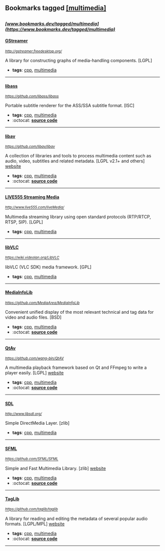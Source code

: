 ## Bookmarks tagged [[multimedia]](https://www.bookmarks.dev?q=[multimedia])

_<sup><sup>[www.bookmarks.dev/tagged/multimedia](https://www.bookmarks.dev/tagged/multimedia)</sup></sup>_
---
#### [GStreamer](http://gstreamer.freedesktop.org/)
_<sup>http://gstreamer.freedesktop.org/</sup>_

A library for constructing graphs of media-handling components. [LGPL]
* **tags**: [cpp](../tagged/cpp.md), [multimedia](../tagged/multimedia.md)
---
#### [libass](https://github.com/libass/libass)
_<sup>https://github.com/libass/libass</sup>_

Portable subtitle renderer for the ASS/SSA subtitle format. [ISC]
* **tags**: [cpp](../tagged/cpp.md), [multimedia](../tagged/multimedia.md)
* :octocat: **[source code](https://github.com/libass/libass)**
---
#### [libav](https://github.com/libav/libav)
_<sup>https://github.com/libav/libav</sup>_

A collection of libraries and tools to process multimedia content such as audio, video, subtitles and related metadata. [LGPL v2.1+ and others] [website](https://www.libav.org/)
* **tags**: [cpp](../tagged/cpp.md), [multimedia](../tagged/multimedia.md)
* :octocat: **[source code](https://github.com/libav/libav)**
---
#### [LIVE555 Streaming Media](http://www.live555.com/liveMedia/)
_<sup>http://www.live555.com/liveMedia/</sup>_

Multimedia streaming library using open standard protocols (RTP/RTCP, RTSP, SIP). [LGPL]
* **tags**: [cpp](../tagged/cpp.md), [multimedia](../tagged/multimedia.md)
---
#### [libVLC](https://wiki.videolan.org/LibVLC)
_<sup>https://wiki.videolan.org/LibVLC</sup>_

libVLC (VLC SDK) media framework. [GPL]
* **tags**: [cpp](../tagged/cpp.md), [multimedia](../tagged/multimedia.md)
---
#### [MediaInfoLib](https://github.com/MediaArea/MediaInfoLib)
_<sup>https://github.com/MediaArea/MediaInfoLib</sup>_

Convenient unified display of the most relevant technical and tag data for video and audio files. [BSD]
* **tags**: [cpp](../tagged/cpp.md), [multimedia](../tagged/multimedia.md)
* :octocat: **[source code](https://github.com/MediaArea/MediaInfoLib)**
---
#### [QtAv](https://github.com/wang-bin/QtAV)
_<sup>https://github.com/wang-bin/QtAV</sup>_

A multimedia playback framework based on Qt and FFmpeg to write a player easily. [LGPL] [website](http://wang-bin.github.io/QtAV/)
* **tags**: [cpp](../tagged/cpp.md), [multimedia](../tagged/multimedia.md)
* :octocat: **[source code](https://github.com/wang-bin/QtAV)**
---
#### [SDL](http://www.libsdl.org/)
_<sup>http://www.libsdl.org/</sup>_

Simple DirectMedia Layer. [zlib]
* **tags**: [cpp](../tagged/cpp.md), [multimedia](../tagged/multimedia.md)
---
#### [SFML](https://github.com/SFML/SFML)
_<sup>https://github.com/SFML/SFML</sup>_

Simple and Fast Multimedia Library. [zlib] [website](http://www.sfml-dev.org/)
* **tags**: [cpp](../tagged/cpp.md), [multimedia](../tagged/multimedia.md)
* :octocat: **[source code](https://github.com/SFML/SFML)**
---
#### [TagLib](https://github.com/taglib/taglib)
_<sup>https://github.com/taglib/taglib</sup>_

A library for reading and editing the metadata of several popular audio formats. [LGPL/MPL] [website](https://taglib.org/)
* **tags**: [cpp](../tagged/cpp.md), [multimedia](../tagged/multimedia.md)
* :octocat: **[source code](https://github.com/taglib/taglib)**
---
